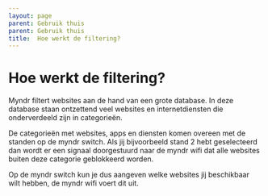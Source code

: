 ```yaml
---
layout: page
parent: Gebruik thuis
parent: Gebruik thuis
title:  Hoe werkt de filtering? 
---
```


# Hoe werkt de filtering?

Myndr filtert websites aan de hand van een grote database. In deze database staan ontzettend veel websites en internetdiensten die onderverdeeld zijn in categorieën.

De categorieën met websites, apps en diensten komen overeen met de standen op de myndr switch. Als jij bijvoorbeeld stand 2 hebt geselecteerd dan wordt er een signaal doorgestuurd naar de myndr wifi dat alle websites buiten deze categorie geblokkeerd worden.

Op de myndr switch kun je dus aangeven welke websites jij beschikbaar wilt hebben, de myndr wifi voert dit uit. 


